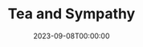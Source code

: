 ---
title: Tea and Sympathy
date: 2023-09-08T00:00:00
opening_date: 1958-11-12
closing_date: 1958-11-22
layout: productions
playbill:
Theatre: Theatre Jacksonville
Venue: Little Theatre
cast:
- Laura Reynolds: Thelma Mayeron
- Lilly Sears: Hazel Miller
- Tom Lee: William E. Schill
- David Harris: David F. Harlin
- George Edwards: Ralph
- Dick Wright: Al
- Buzzy Klausner: Steve
- Norman Howard: Bill Reynolds
- Bob Simpson: Phil
- Marshall Grauer: Herbert Lee
crew:
- Designer and Director: Maurice Geoffrey
- Stage Manager: Bill Gibbs
- Assistant Stage Manager: Mark Harris
- book-holder: Libbi Whiteman
- Lighting:
  - Chuck Tankersley
  - Dr. Alvin Gross
  - Jean Tankersley
  - Art Logan
- Sound Effects:
  - Dorothy Massey
  - Eldene Moulton
- Wardrobe:
  - Mary Lou Crique
  - Agatha Norvell
  - Dorothy Portnoy
  - Jean Tankersley
- Properties:
  - Esther Mae Blankenbeckler
  - Sue Henderson
  - Thelma Altman
  - Marie Bristow
  - Gayle Swymer
  - Dave Adams
  - Esher Barnes
  - Joan Bristow
- Make-Up:
  - Polly Clendening
  - Beverly Fink
  - Rozelle Cohen
  - Barbara Aspinwall
  - John Tacy
  - Jean Tankersley
  - Anne Koontz
  - Gayle Ragland
  - Peggy Gift
  - A. Ira Fink
- Scenery:
  - Frank Ridge
  - Mark Harris
  - Dixie Cohen
  - Buzzy Klausner
  - Sid Backer
  - Dave Adams
  - John Tacy
  - Malcolm Argo
  - Marie Logan
  - Art Logan
  - Phyllis Druhl
  - Bunni Thornhill
  - Felix Jacobs
  - Rozelle Cohen
  - Dorothy Johnson
  - Susan Massey
  - Barbara Aspinwall
  - Klip Smith
  - Betty Smith
  - Sylvester Scotti
  - Kathryn Allen
  - Linda Davis
  - Bill Schill
  - Gladys Brown
orchestra:
---